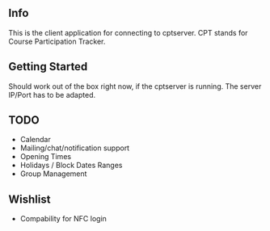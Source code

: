 ## Info

This is the client application for connecting to cptserver. CPT stands for Course Participation Tracker.

## Getting Started

Should work out of the box right now, if the cptserver is running. The server IP/Port has to be adapted.

## TODO
- Calendar
- Mailing/chat/notification support
- Opening Times
- Holidays / Block Dates Ranges
- Group Management

## Wishlist
- Compability for NFC login